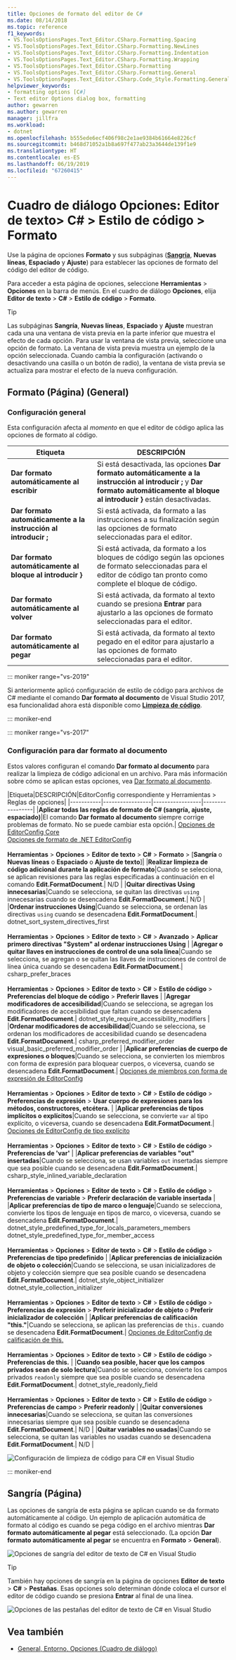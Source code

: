 ```yaml
---
title: Opciones de formato del editor de C#
ms.date: 08/14/2018
ms.topic: reference
f1_keywords:
- VS.ToolsOptionsPages.Text_Editor.CSharp.Formatting.Spacing
- VS.ToolsOptionsPages.Text_Editor.CSharp.Formatting.NewLines
- VS.ToolsOptionsPages.Text_Editor.CSharp.Formatting.Indentation
- VS.ToolsOptionsPages.Text_Editor.CSharp.Formatting.Wrapping
- VS.ToolsOptionsPages.Text_Editor.CSharp.Formatting
- VS.ToolsOptionsPages.Text_Editor.CSharp.Formatting.General
- VS.ToolsOptionsPages.Text_Editor.CSharp.Code_Style.Formatting.General
helpviewer_keywords:
- formatting options [C#]
- Text editor Options dialog box, formatting
author: gewarren
ms.author: gewarren
manager: jillfra
ms.workload:
- dotnet
ms.openlocfilehash: b555ede6ecf406f98c2e1ae9384b61664e8226cf
ms.sourcegitcommit: b468d71052a1b8a697f477ab23a3644de139f1e9
ms.translationtype: HT
ms.contentlocale: es-ES
ms.lasthandoff: 06/19/2019
ms.locfileid: "67260415"
---
```

# <a name="options-dialog-box-text-editor--c--code-style--formatting"></a>Cuadro de diálogo Opciones: Editor de texto\> C# \> Estilo de código \> Formato

Use la página de opciones **Formato** y sus subpáginas ([**Sangría**](#indentation-page), **Nuevas líneas**, **Espaciado** y **Ajuste**) para establecer las opciones de formato del código del editor de código.

Para acceder a esta página de opciones, seleccione **Herramientas** > **Opciones** en la barra de menús. En el cuadro de diálogo **Opciones**, elija **Editor de texto** > **C#**  > **Estilo de código** > **Formato**.

> [!TIP]
> Las subpáginas **Sangría**, **Nuevas líneas**, **Espaciado** y **Ajuste** muestran cada una una ventana de vista previa en la parte inferior que muestra el efecto de cada opción. Para usar la ventana de vista previa, seleccione una opción de formato. La ventana de vista previa muestra un ejemplo de la opción seleccionada. Cuando cambia la configuración (activando o desactivando una casilla o un botón de radio), la ventana de vista previa se actualiza para mostrar el efecto de la nueva configuración.

## <a name="formatting-general-page"></a>Formato (Página) (General)

### <a name="general-settings"></a>Configuración general

Esta configuración afecta al *momento* en que el editor de código aplica las opciones de formato al código.

|Etiqueta|DESCRIPCIÓN|
|-----------|-----------------|
|**Dar formato automáticamente al escribir**|Si está desactivada, las opciones **Dar formato automáticamente a la instrucción al introducir ;** y **Dar formato automáticamente al bloque al introducir }** están desactivadas.|
|**Dar formato automáticamente a la instrucción al introducir ;**|Si está activada, da formato a las instrucciones a su finalización según las opciones de formato seleccionadas para el editor.|
|**Dar formato automáticamente al bloque al introducir }**|Si está activada, da formato a los bloques de código según las opciones de formato seleccionadas para el editor de código tan pronto como complete el bloque de código.|
|**Dar formato automáticamente al volver**|Si está activada, da formato al texto cuando se presiona **Entrar** para ajustarlo a las opciones de formato seleccionadas para el editor.|
|**Dar formato automáticamente al pegar**|Si está activada, da formato al texto pegado en el editor para ajustarlo a las opciones de formato seleccionadas para el editor.|

::: moniker range="vs-2019"

Si anteriormente aplicó configuración de estilo de código para archivos de C# mediante el comando **Dar formato al documento** de Visual Studio 2017, esa funcionalidad ahora está disponible como [**Limpieza de código**](../code-styles-and-code-cleanup.md#apply-code-styles).

::: moniker-end

::: moniker range="vs-2017"

### <a name="format-document-settings"></a>Configuración para dar formato al documento

Estos valores configuran el comando **Dar formato al documento** para realizar la limpieza de código adicional en un archivo. Para más información sobre cómo se aplican estas opciones, vea [Dar formato al documento](../code-styles-and-code-cleanup.md#apply-code-styles).

|Etiqueta|DESCRIPCIÓN|EditorConfig correspondiente y Herramientas > Reglas de opciones|
|-----------|-----------------|-----------------|-----------------|
|**Aplicar todas las reglas de formato de C# (sangría, ajuste, espaciado)**|El comando **Dar formato al documento** siempre corrige problemas de formato. No se puede cambiar esta opción.| [Opciones de EditorConfig Core](../../ide/create-portable-custom-editor-options.md)<br/>[Opciones de formato de .NET EditorConfig](../../ide/editorconfig-formatting-conventions.md)<br/><br/>**Herramientas** > **Opciones** > **Editor de texto** > **C#**  > **Formato** > [**Sangría** o **Nuevas líneas** o **Espaciado** o **Ajuste de texto**]|
|**Realizar limpieza de código adicional durante la aplicación de formato**|Cuando se selecciona, se aplican revisiones para las reglas especificadas a continuación en el comando **Edit.FormatDocument**.| N/D |
|**Quitar directivas Using innecesarias**|Cuando se selecciona, se quitan las directivas `using` innecesarias cuando se desencadena **Edit.FormatDocument**.| N/D |
|**Ordenar instrucciones Using**|Cuando se selecciona, se ordenan las directivas `using` cuando se desencadena **Edit.FormatDocument**.| dotnet_sort_system_directives_first<br/><br/>**Herramientas** > **Opciones** > **Editor de texto** > **C#**  > **Avanzado** > **Aplicar primero directivas "System" al ordenar instrucciones Using** |
|**Agregar o quitar llaves en instrucciones de control de una sola línea**|Cuando se selecciona, se agregan o se quitan las llaves de instrucciones de control de línea única cuando se desencadena **Edit.FormatDocument**.| csharp_prefer_braces<br/><br/>**Herramientas** > **Opciones** > **Editor de texto** > **C#**  > **Estilo de código** > **Preferencias del bloque de código** > **Preferir llaves** |
|**Agregar modificadores de accesibilidad**|Cuando se selecciona, se agregan los modificadores de accesibilidad que faltan cuando se desencadena **Edit.FormatDocument**.| dotnet_style_require_accessibility_modifiers |
|**Ordenar modificadores de accesibilidad**|Cuando se selecciona, se ordenan los modificadores de accesibilidad cuando se desencadena **Edit.FormatDocument**.| csharp_preferred_modifier_order<br/>visual_basic_preferred_modifier_order |
|**Aplicar preferencias de cuerpo de expresiones o bloques**|Cuando se selecciona, se convierten los miembros con forma de expresión para bloquear cuerpos, o viceversa, cuando se desencadena **Edit.FormatDocument**.| [Opciones de miembros con forma de expresión de EditorConfig](../../ide/editorconfig-language-conventions.md#expression-bodied-members)<br/><br/>**Herramientas** > **Opciones** > **Editor de texto** > **C#**  > **Estilo de código** > **Preferencias de expresión** > **Usar cuerpo de expresiones para los métodos, constructores, etcétera.** |
|**Aplicar preferencias de tipos implícitos o explícitos**|Cuando se selecciona, se convierte `var` al tipo explícito, o viceversa, cuando se desencadena **Edit.FormatDocument**.| [Opciones de EditorConfig de tipo explícito](../../ide/editorconfig-language-conventions.md#implicit-and-explicit-types)<br/><br/>**Herramientas** > **Opciones** > **Editor de texto** > **C#**  > **Estilo de código** > **Preferencias de 'var'** |
|**Aplicar preferencias de variables "out" insertadas**|Cuando se selecciona, se usan variables `out` insertadas siempre que sea posible cuando se desencadena **Edit.FormatDocument**.| csharp_style_inlined_variable_declaration<br/><br/>**Herramientas** > **Opciones** > **Editor de texto** > **C#**  > **Estilo de código** > **Preferencias de variable** > **Preferir declaración de variable insertada** |
|**Aplicar preferencias de tipo de marco o lenguaje**|Cuando se selecciona, convierte los tipos de lenguaje en tipos de marco, o viceversa, cuando se desencadena **Edit.FormatDocument**.| dotnet_style_predefined_type_for_locals_parameters_members<br/>dotnet_style_predefined_type_for_member_access<br/><br/>**Herramientas** > **Opciones** > **Editor de texto** > **C#**  > **Estilo de código** > **Preferencias de tipo predefinido** |
|**Aplicar preferencias de inicialización de objeto o colección**|Cuando se selecciona, se usan inicializadores de objeto y colección siempre que sea posible cuando se desencadena **Edit.FormatDocument**.| dotnet_style_object_initializer<br/>dotnet_style_collection_initializer<br/><br/>**Herramientas** > **Opciones** > **Editor de texto** > **C#**  > **Estilo de código** > **Preferencias de expresión** > **Preferir inicializador de objeto** o **Preferir inicializador de colección** |
|**Aplicar preferencias de calificación "this."**|Cuando se selecciona, se aplican las preferencias de `this.` cuando se desencadena **Edit.FormatDocument**.| [Opciones de EditorConfig de calificación de this.](../../ide/editorconfig-language-conventions.md#this-and-me)<br/><br/>**Herramientas** > **Opciones** > **Editor de texto** > **C#**  > **Estilo de código** > **Preferencias de this.** |
|**Cuando sea posible, hacer que los campos privados sean de solo lectura**|Cuando se selecciona, convierte los campos privados `readonly` siempre que sea posible cuando se desencadena **Edit.FormatDocument**.| dotnet_style_readonly_field<br/><br/>**Herramientas** > **Opciones** > **Editor de texto** > **C#**  > **Estilo de código** > **Preferencias de campo** > **Preferir readonly** |
|**Quitar conversiones innecesarias**|Cuando se selecciona, se quitan las conversiones innecesarias siempre que sea posible cuando se desencadena **Edit.FormatDocument**.| N/D |
|**Quitar variables no usadas**|Cuando se selecciona, se quitan las variables no usadas cuando se desencadena **Edit.FormatDocument**.| N/D |

![Configuración de limpieza de código para C# en Visual Studio](media/format-document-settings.png)

::: moniker-end

## <a name="indentation-page"></a>Sangría (Página)

Las opciones de sangría de esta página se aplican cuando se da formato automáticamente al código. Un ejemplo de aplicación automática de formato al código es cuando se pega código en el archivo mientras **Dar formato automáticamente al pegar** está seleccionado. (La opción **Dar formato automáticamente al pegar** se encuentra en **Formato** > **General**).

![Opciones de sangría del editor de texto de C# en Visual Studio](media/csharp-indentation-options.png)

> [!TIP]
> También hay opciones de sangría en la página de opciones **Editor de texto** > **C#**  > **Pestañas**. Esas opciones solo determinan dónde coloca el cursor el editor de código cuando se presiona **Entrar** al final de una línea.
>
> ![Opciones de las pestañas del editor de texto de C# en Visual Studio](media/csharp-tabs-options.png)

## <a name="see-also"></a>Vea también

- [General, Entorno, Opciones (Cuadro de diálogo)](../../ide/reference/general-environment-options-dialog-box.md)